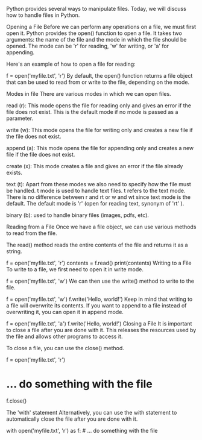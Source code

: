Python provides several ways to manipulate files. Today, we will discuss how to handle files in Python.

Opening a File
Before we can perform any operations on a file, we must first open it. Python provides the open() function to open a file. It takes two arguments: the name of the file and the mode in which the file should be opened. The mode can be 'r' for reading, 'w' for writing, or 'a' for appending.

Here's an example of how to open a file for reading:

f = open('myfile.txt', 'r')
By default, the open() function returns a file object that can be used to read from or write to the file, depending on the mode.

Modes in file
There are various modes in which we can open files.

read (r): This mode opens the file for reading only and gives an error if the file does not exist. This is the default mode if no mode is passed as a parameter.

write (w): This mode opens the file for writing only and creates a new file if the file does not exist.

append (a): This mode opens the file for appending only and creates a new file if the file does not exist.

create (x): This mode creates a file and gives an error if the file already exists.

text (t): Apart from these modes we also need to specify how the file must be handled. t mode is used to handle text files. t refers to the text mode. There is no difference between r and rt or w and wt since text mode is the default. The default mode is 'r' (open for reading text, synonym of 'rt' ).

binary (b): used to handle binary files (images, pdfs, etc).

Reading from a File
Once we have a file object, we can use various methods to read from the file.

The read() method reads the entire contents of the file and returns it as a string.

f = open('myfile.txt', 'r')
contents = f.read()
print(contents)
Writing to a File
To write to a file, we first need to open it in write mode.

f = open('myfile.txt', 'w')
We can then use the write() method to write to the file.

f = open('myfile.txt', 'w')
f.write('Hello, world!')
Keep in mind that writing to a file will overwrite its contents. If you want to append to a file instead of overwriting it, you can open it in append mode.

f = open('myfile.txt', 'a')
f.write('Hello, world!')
Closing a File
It is important to close a file after you are done with it. This releases the resources used by the file and allows other programs to access it.

To close a file, you can use the close() method.

f = open('myfile.txt', 'r')
# ... do something with the file
f.close()

The 'with' statement
Alternatively, you can use the with statement to automatically close the file after you are done with it.

with open('myfile.txt', 'r') as f:
    # ... do something with the file